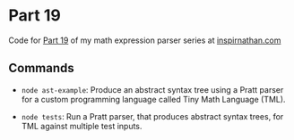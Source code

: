 # Part 19
Code for [Part 19](https://inspirnathan.com/posts/167-abstract-syntax-trees-for-custom-programming-language/) of my math expression parser series at [inspirnathan.com](https://inspirnathan.com)

## Commands
* `node ast-example`: Produce an abstract syntax tree using a Pratt parser for a custom programming language called Tiny Math Language (TML).

* `node tests`: Run a Pratt parser, that produces abstract syntax trees, for TML against multiple test inputs.